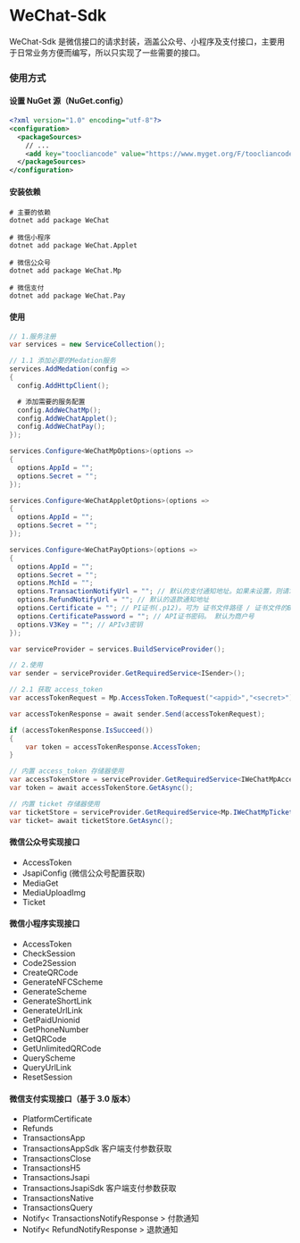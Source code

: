 # WeChat-Sdk

WeChat-Sdk 是微信接口的请求封装，涵盖公众号、小程序及支付接口，主要用于日常业务方便而编写，所以只实现了一些需要的接口。

### 使用方式

#### 设置 NuGet 源（NuGet.config）

```xml
<?xml version="1.0" encoding="utf-8"?>
<configuration>
  <packageSources>
    // ...
    <add key="toocliancode" value="https://www.myget.org/F/toocliancode/api/v3/index.json" />
  </packageSources>
</configuration>
```

#### 安装依赖

```cil
# 主要的依赖
dotnet add package WeChat

# 微信小程序
dotnet add package WeChat.Applet

# 微信公众号
dotnet add package WeChat.Mp

# 微信支付
dotnet add package WeChat.Pay
```

#### 使用

```csharp
// 1.服务注册
var services = new ServiceCollection();

// 1.1 添加必要的Medation服务
services.AddMedation(config =>
{
  config.AddHttpClient();

  # 添加需要的服务配置
  config.AddWeChatMp();
  config.AddWeChatApplet();
  config.AddWeChatPay();
});

services.Configure<WeChatMpOptions>(options =>
{
  options.AppId = "";
  options.Secret = "";
});

services.Configure<WeChatAppletOptions>(options =>
{
  options.AppId = "";
  options.Secret = "";
});

services.Configure<WeChatPayOptions>(options =>
{
  options.AppId = "";
  options.Secret = "";
  options.MchId = "";
  options.TransactionNotifyUrl = ""; // 默认的支付通知地址。如果未设置，则请求接口时必须传入
  options.RefundNotifyUrl = ""; // 默认的退款通知地址
  options.Certificate = ""; // PI证书(.p12)。可为 证书文件路径 / 证书文件的Base64编码
  options.CertificatePassword = ""; // API证书密码。 默认为商户号
  options.V3Key = ""; // APIv3密钥
});

var serviceProvider = services.BuildServiceProvider();

// 2.使用
var sender = serviceProvider.GetRequiredService<ISender>();

// 2.1 获取 access_token
var accessTokenRequest = Mp.AccessToken.ToRequest("<appid>","<secret>");

var accessTokenResponse = await sender.Send(accessTokenRequest);

if (accessTokenResponse.IsSucceed())
{
    var token = accessTokenResponse.AccessToken;
}

// 内置 access_token 存储器使用
var accessTokenStore = serviceProvider.GetRequiredService<IWeChatMpAccessTokenStore>();
var token = await accessTokenStore.GetAsync();

// 内置 ticket 存储器使用
var ticketStore = serviceProvider.GetRequiredService<Mp.IWeChatMpTicketStore>();
var ticket= await ticketStore.GetAsync();

```

#### 微信公众号实现接口

- AccessToken
- JsapiConfig (微信公众号配置获取)
- MediaGet
- MediaUploadImg
- Ticket

#### 微信小程序实现接口

- AccessToken
- CheckSession
- Code2Session
- CreateQRCode
- GenerateNFCScheme
- GenerateScheme
- GenerateShortLink
- GenerateUrlLink
- GetPaidUnionid
- GetPhoneNumber
- GetQRCode
- GetUnlimitedQRCode
- QueryScheme
- QueryUrlLink
- ResetSession

#### 微信支付实现接口（基于 3.0 版本）

- PlatformCertificate
- Refunds
- TransactionsApp
- TransactionsAppSdk 客户端支付参数获取
- TransactionsClose
- TransactionsH5
- TransactionsJsapi
- TransactionsJsapiSdk 客户端支付参数获取
- TransactionsNative
- TransactionsQuery
- Notify< TransactionsNotifyResponse > 付款通知
- Notify< RefundNotifyResponse > 退款通知
